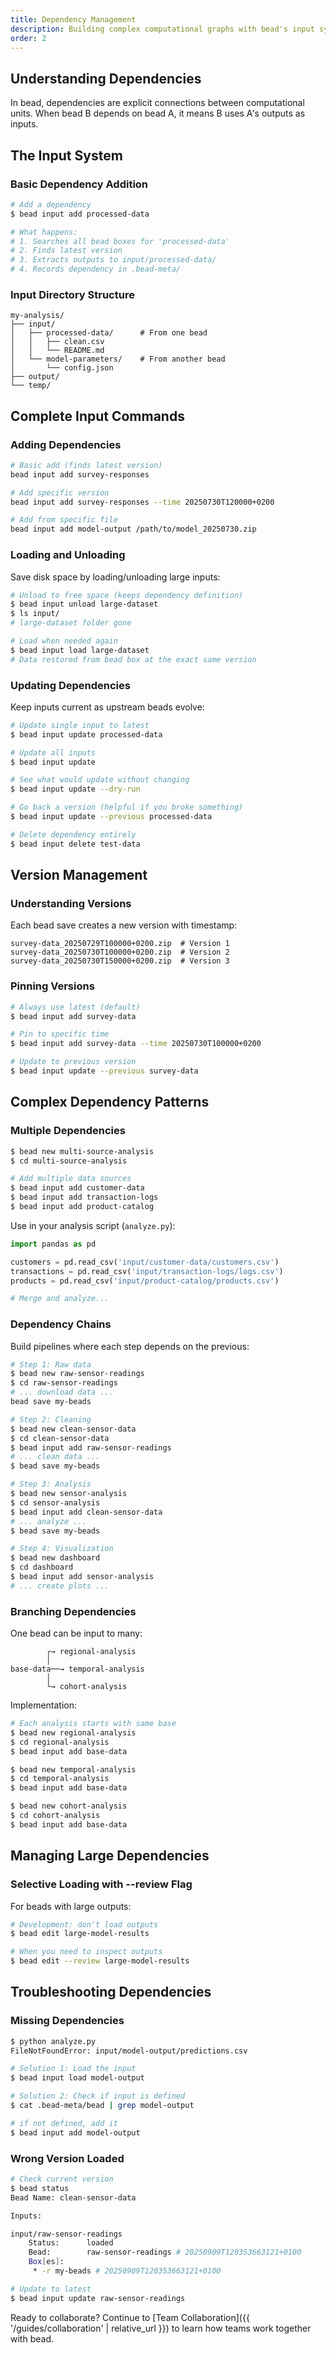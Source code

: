 ```yaml
---
title: Dependency Management
description: Building complex computational graphs with bead's input system
order: 2
---
```


## Understanding Dependencies

In bead, dependencies are explicit connections between computational units. When bead B depends on bead A, it means B uses A's outputs as inputs.

## The Input System

### Basic Dependency Addition

```bash
# Add a dependency
$ bead input add processed-data

# What happens:
# 1. Searches all bead boxes for 'processed-data'
# 2. Finds latest version
# 3. Extracts outputs to input/processed-data/
# 4. Records dependency in .bead-meta/
```

### Input Directory Structure

```
my-analysis/
├── input/
│   ├── processed-data/      # From one bead
│   │   ├── clean.csv
│   │   └── README.md
│   └── model-parameters/    # From another bead
│       └── config.json
├── output/
└── temp/
```

## Complete Input Commands

### Adding Dependencies

```bash
# Basic add (finds latest version)
bead input add survey-responses

# Add specific version
bead input add survey-responses --time 20250730T120000+0200

# Add from specific file
bead input add model-output /path/to/model_20250730.zip
```

### Loading and Unloading

Save disk space by loading/unloading large inputs:

```bash
# Unload to free space (keeps dependency definition)
$ bead input unload large-dataset
$ ls input/
# large-dataset folder gone

# Load when needed again
$ bead input load large-dataset
# Data restored from bead box at the exact same version
```

### Updating Dependencies

Keep inputs current as upstream beads evolve:

```bash
# Update single input to latest
$ bead input update processed-data

# Update all inputs
$ bead input update

# See what would update without changing
$ bead input update --dry-run

# Go back a version (helpful if you broke something)
$ bead input update --previous processed-data

# Delete dependency entirely  
$ bead input delete test-data
```

## Version Management

### Understanding Versions

Each bead save creates a new version with timestamp:
```
survey-data_20250729T100000+0200.zip  # Version 1
survey-data_20250730T100000+0200.zip  # Version 2  
survey-data_20250730T150000+0200.zip  # Version 3
```

### Pinning Versions

```bash
# Always use latest (default)
$ bead input add survey-data

# Pin to specific time
$ bead input add survey-data --time 20250730T100000+0200

# Update to previous version
$ bead input update --previous survey-data
```


## Complex Dependency Patterns

### Multiple Dependencies

```bash
$ bead new multi-source-analysis
$ cd multi-source-analysis

# Add multiple data sources
$ bead input add customer-data
$ bead input add transaction-logs  
$ bead input add product-catalog
```

Use in your analysis script (`analyze.py`):

```python
import pandas as pd

customers = pd.read_csv('input/customer-data/customers.csv')
transactions = pd.read_csv('input/transaction-logs/logs.csv')
products = pd.read_csv('input/product-catalog/products.csv')

# Merge and analyze...
```

### Dependency Chains

Build pipelines where each step depends on the previous:

```bash
# Step 1: Raw data
$ bead new raw-sensor-readings
$ cd raw-sensor-readings
# ... download data ...
bead save my-beads

# Step 2: Cleaning
$ bead new clean-sensor-data
$ cd clean-sensor-data
$ bead input add raw-sensor-readings
# ... clean data ...
$ bead save my-beads

# Step 3: Analysis
$ bead new sensor-analysis
$ cd sensor-analysis
$ bead input add clean-sensor-data
# ... analyze ...
$ bead save my-beads

# Step 4: Visualization
$ bead new dashboard
$ cd dashboard
$ bead input add sensor-analysis
# ... create plots ...
```

### Branching Dependencies

One bead can be input to many:

```
        ┌→ regional-analysis
        │
base-data──→ temporal-analysis
        │
        └→ cohort-analysis
```

Implementation:
```bash
# Each analysis starts with same base
$ bead new regional-analysis
$ cd regional-analysis
$ bead input add base-data

$ bead new temporal-analysis
$ cd temporal-analysis
$ bead input add base-data

$ bead new cohort-analysis
$ cd cohort-analysis
$ bead input add base-data
```

## Managing Large Dependencies

### Selective Loading with --review Flag

For beads with large outputs:

```bash
# Development: don't load outputs
$ bead edit large-model-results

# When you need to inspect outputs
$ bead edit --review large-model-results
```

## Troubleshooting Dependencies

### Missing Dependencies

```bash
$ python analyze.py
FileNotFoundError: input/model-output/predictions.csv

# Solution 1: Load the input
$ bead input load model-output

# Solution 2: Check if input is defined
$ cat .bead-meta/bead | grep model-output

# if not defined, add it
$ bead input add model-output
```

### Wrong Version Loaded

```bash
# Check current version
$ bead status
Bead Name: clean-sensor-data

Inputs:

input/raw-sensor-readings
	Status:      loaded
	Bead:        raw-sensor-readings # 20250909T120353663121+0100
	Box[es]:
	 * -r my-beads # 20250909T120353663121+0100

# Update to latest
$ bead input update raw-sensor-readings
```


Ready to collaborate? Continue to [Team Collaboration]({{ '/guides/collaboration' | relative_url }}) to learn how teams work together with bead.